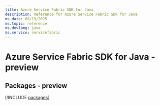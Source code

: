 ```yaml
---
title: Azure Service Fabric SDK for Java
description: Reference for Azure Service Fabric SDK for Java
ms.date: 08/13/2025
ms.topic: reference
ms.devlang: java
ms.service: servicefabric
---
```

# Azure Service Fabric SDK for Java - preview
## Packages - preview
[!INCLUDE [packages](service-fabric-index.md)]